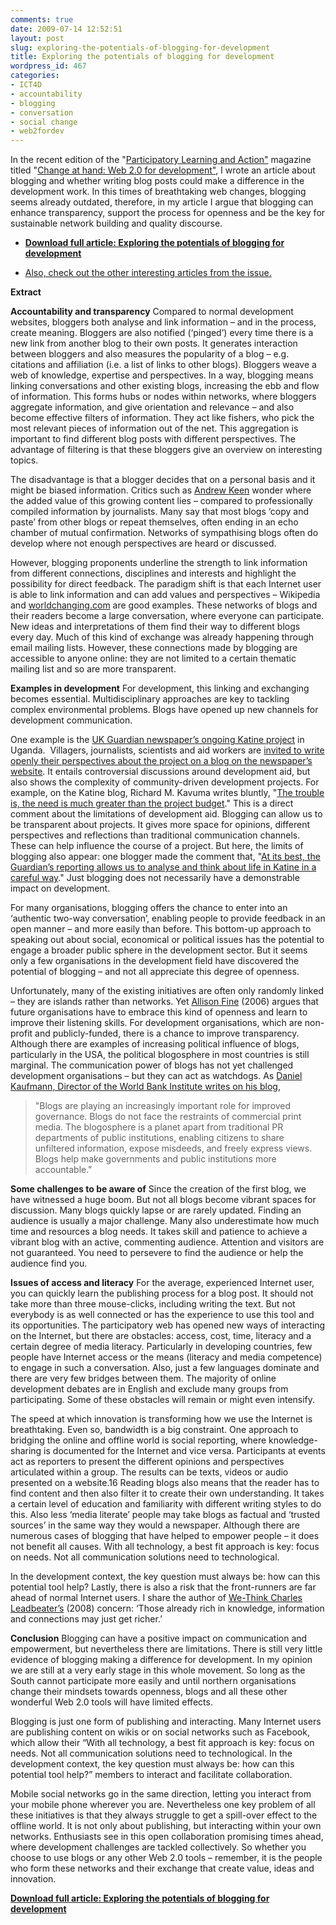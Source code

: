 ```yaml
---
comments: true
date: 2009-07-14 12:52:51
layout: post
slug: exploring-the-potentials-of-blogging-for-development
title: Exploring the potentials of blogging for development
wordpress_id: 467
categories:
- ICT4D
- accountability
- blogging
- conversation
- social change
- web2fordev
---
```


In the recent edition of the "[Participatory Learning and Action"](http://www.planotes.org/pla_backissues/59.html) magazine titled "[Change at  hand: Web 2.0 for development"](http://www.planotes.org/pla_backissues/59.html), I wrote an article about blogging and whether writing blog posts could make a difference in the development work. In this times of breathtaking web changes, blogging seems already outdated, therefore, in my article I argue that blogging can enhance transparency, support the process for openness and be the key for sustainable network building and quality discourse.



	
  * **[Download full article: Exploring the potentials of blogging for development](/files/Exploring-the-potentials-of-blogging-for-development.pdf)**



	
  * [Also, check out the other interesting articles from the issue. ](http://www.planotes.org/pla_backissues/59.html)


**Extract**

**Accountability and transparency**
Compared to normal development websites, bloggers both analyse and link information – and in the process, create meaning. Bloggers are also notified (‘pinged’) every time there is a new link from another blog to their own posts. It generates interaction between bloggers and also measures the popularity of a blog – e.g. citations and affiliation (i.e. a list of links to other blogs). Bloggers weave a web of knowledge, expertise and perspectives. In a way, blogging means linking conversations and other existing blogs, increasing the ebb and flow of information. This forms hubs or nodes within networks, where bloggers aggregate information, and give orientation and relevance – and also become effective filters of information. They act like fishers, who pick the most relevant pieces of information out of the net. This aggregation is important to find different blog posts with different perspectives. The advantage of filtering is that these bloggers give an overview on interesting topics.

The disadvantage is that a blogger decides that on a personal basis and it might be biased information. Critics such as [Andrew Keen](http://andrewkeen.typepad.com/) wonder where the added value of this growing content lies – compared to professionally compiled information by journalists. Many say that most blogs ‘copy and paste’ from other blogs or repeat themselves, often ending in an echo chamber of mutual confirmation. Networks of sympathising blogs often do develop where not enough perspectives are heard or discussed.

However, blogging proponents underline the strength to link information from different connections, disciplines and interests and highlight the possibility for direct feedback. The paradigm shift is that each Internet user is able to link information and can add values and perspectives – Wikipedia and [worldchanging.com](http://www.worldchanging.com/) are good examples. These networks of blogs and their readers become a large conversation, where everyone can participate. New ideas and interpretations of them find their way to different blogs every day. Much of this kind of exchange was already happening through email mailing lists. However, these connections made by blogging are accessible to anyone online: they are not limited to a certain thematic mailing list and so are more transparent.

**Examples in development**
For development, this linking and exchanging becomes essential. Multidisciplinary approaches are key to tackling complex environmental problems. Blogs have opened up new channels for development communication.

One example is the [UK Guardian newspaper’s ongoing Katine project](http://www.guardian.co.uk/katine) in Uganda.  Villagers, journalists, scientists and aid workers are [invited to write openly their perspectives about the project on a blog on the newspaper’s website](http://www.guardian.co.uk/society/katineblog). It entails controversial discussions around development aid, but also shows the complexity of community-driven development projects. For example, on the Katine blog, Richard M. Kavuma writes bluntly, "[The trouble is, the need is much greater than the project budget](http://www.guardian.co.uk/society/katineblog/2008/nov/10/one-year-on-uganda)." This is a direct comment about the limitations of development aid. Blogging can allow us to be transparent about projects. It gives more space for opinions, different perspectives and reflections than traditional communication channels. These can help influence the course of a project. But here, the limits of blogging also appear: one blogger made the comment that, "[At its best, the Guardian’s reporting allows us to analyse and think about life in Katine in a careful way](http://www.guardian.co.uk/society/katineblog/2008/nov/12/one-year-on-ben-jones)." Just blogging does not necessarily have a demonstrable impact on development.

For many organisations, blogging offers the chance to enter into an ‘authentic two-way conversation’, enabling people to provide feedback in an open manner – and more easily than before. This bottom-up approach to speaking out about social, economical or political issues has the potential to engage a broader public sphere in the development sector. But it seems only a few organisations in the development field have discovered the potential of blogging – and not all appreciate this degree of openness.

Unfortunately, many of the existing initiatives are often only randomly linked – they are islands rather than networks. Yet [Allison Fine](http://www.allisonfine.com) (2006) argues that future organisations have to embrace this kind of openness and learn to improve their listening skills. For development organisations, which are non-profit and publicly-funded, there is a chance to improve transparency. Although there are examples of increasing political influence of blogs, particularly in the USA, the political blogosphere in most countries is still marginal. The communication power of blogs has not yet challenged development organisations – but they can act as watchdogs. As [Daniel Kaufmann, Director of the World Bank Institute writes on his blog](http://thekaufmannpost.net/blogging-for-accountability-good-governance/),


> "Blogs are playing an increasingly important role for improved governance. Blogs do not face the restraints of commercial print media. The blogosphere is a planet apart from traditional PR departments of public institutions, enabling citizens to share unfiltered information, expose misdeeds, and freely express views. Blogs help make governments and public institutions more accountable."


**Some challenges to be aware of**
Since the creation of the first blog, we have witnessed a huge boom. But not all blogs become vibrant spaces for discussion. Many blogs quickly lapse or are rarely updated. Finding an audience is usually a major challenge. Many also underestimate how much time and resources a blog needs. It takes skill and patience to achieve a vibrant blog with an active, commenting audience. Attention and visitors are not guaranteed. You need to persevere to find the audience or help the audience find you.

**Issues of access and literacy**
For the average, experienced Internet user, you can quickly learn the publishing process for a blog post. It should not take more than three mouse-clicks, including writing the text. But not everybody is as well connected or has the experience to use this tool and its opportunities. The participatory web has opened new ways of interacting on the Internet, but there are obstacles: access, cost, time, literacy and a certain degree of media literacy. Particularly in developing countries, few people have Internet access or the means (literacy and media competence) to engage in such a conversation. Also, just a few languages dominate and there are very few bridges between them. The majority of online development debates are in English and exclude many groups from participating. Some of these obstacles will remain or might even intensify.

The speed at which innovation is transforming how we use the Internet is breathtaking. Even so, bandwidth is a big constraint. One approach to bridging the online and offline world is social reporting, where knowledge-sharing is documented for the Internet and vice versa. Participants at events act as reporters to present the different opinions and perspectives articulated within a group. The results can be texts, videos or audio presented on a website.16 Reading blogs also means that the reader has to find content and then also filter it to create their own understanding. It takes a certain level of education and familiarity with different writing styles to do this. Also less ‘media literate’ people may take blogs as factual and ‘trusted sources’ in the same way they would a newspaper. Although there are numerous cases of blogging that have helped to empower people – it does not benefit all causes. With all technology, a best fit approach is key: focus on needs. Not all communication solutions need to technological.

In the development context, the key question must always be: how can this potential tool help?
Lastly, there is also a risk that the front-runners are far ahead of normal Internet users. I share the author of [We-Think Charles Leadbeater’s](http://www.charlesleadbeater.net/home.aspx) (2008) concern: ‘Those already rich in knowledge, information and connections may just get richer.’

**Conclusion**
Blogging can have a positive impact on communication and empowerment, but nevertheless there are limitations. There is still very little evidence of blogging making a difference for development. In my opinion we are still at a very early stage in this whole movement. So long as the South cannot participate more easily and until northern organisations change their mindsets towards openness, blogs and all these other wonderful Web 2.0 tools will have limited effects.

Blogging is just one form of publishing and interacting. Many Internet users are publishing content on wikis or on social networks such as Facebook, which allow their “With all technology, a best fit approach is key: focus on needs. Not all communication solutions need to technological. In the development context, the key question must always be: how can this potential tool help?” members to interact and facilitate collaboration.

Mobile social networks go in the same direction, letting you interact from your mobile phone wherever you are. Nevertheless one key problem of all these initiatives is that they always struggle to get a spill-over effect to the offline world. It is not only about publishing, but interacting within your own networks. Enthusiasts see in this open collaboration promising times ahead, where development challenges are tackled collectively. So whether you choose to use blogs or any other Web 2.0 tools – remember, it is the people who form these networks and their exchange that create value, ideas and innovation.

**[Download full article: Exploring the potentials of blogging for development](/files/Exploring-the-potentials-of-blogging-for-development.pdf)**

